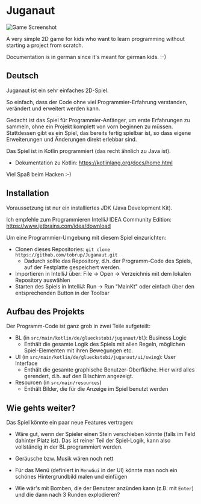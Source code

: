 # Juganaut

![Game Screenshot](https://github.com/user-attachments/assets/0fb92e87-efd8-4a21-bd1f-7eaaec892102)


A very simple 2D game for kids who want to learn programming without starting a project from scratch.

Documentation is in german since it's meant for german kids. :-) 

## Deutsch

Juganaut ist ein sehr einfaches 2D-Spiel. 

So einfach, dass der Code ohne viel Programmier-Erfahrung verstanden, verändert und erweitert werden kann.

Gedacht ist das Spiel für Programmier-Anfänger, um erste Erfahrungen zu sammeln, ohne ein Projekt komplett von
vorn beginnen zu müssen. Stattdessen gibt es ein Spiel, das bereits fertig spielbar ist, so dass eigene
Erweiterungen und Änderungen direkt erlebbar sind.

Das Spiel ist in Kotlin programmiert (das recht ähnlich zu Java ist).
* Dokumentation zu Kotlin: https://kotlinlang.org/docs/home.html

Viel Spaß beim Hacken :-)

## Installation

Voraussetzung ist nur ein installiertes JDK (Java Development Kit).

Ich empfehle zum Programmieren IntelliJ IDEA Community Edition: https://www.jetbrains.com/idea/download

Um eine Programmier-Umgebung mit diesem Spiel einzurichten:
* Clonen dieses Repositories: `git clone https://github.com/tobrup/Juganaut.git`
    * Dadurch sollte das Repository, d.h. der Programm-Code des Spiels, auf der Festplatte gespeichert werden.
* Importieren in IntelliJ über: File -> Open -> Verzeichnis mit dem lokalen Repository auswählen
* Starten des Spiels in IntelliJ: Run -> Run "MainKt" oder einfach über den entsprechenden Button in der Toolbar

## Aufbau des Projekts

Der Programm-Code ist ganz grob in zwei Teile aufgeteilt:

* BL (in `src/main/kotlin/de/glueckstobi/juganaut/bl`): Business Logic
  * Enthält die gesamte Logik des Spiels mit allen Regeln, möglichen Spiel-Elementen mit ihren Bewegungen etc. 
* UI (in `src/main/kotlin/de/glueckstobi/juganaut/ui/swing`): User Interface
  * Enthält die gesamte graphische Benutzer-Oberfläche. Hier wird alles gerendert, d.h. auf den Bilschirm angezeigt.
* Resourcen (in `src/main/resources`)
  * Enthält Bilder, die für die Anzeige im Spiel benutzt werden 

## Wie gehts weiter?

Das Spiel könnte ein paar neue Features vertragen:

* Wäre gut, wenn der Spieler einen Stein verschieben könnte (falls im Feld dahinter Platz ist).
Das ist reiner Teil der Spiel-Logik, kann also vollständig in der BL programmiert werden.

* Geräusche bzw. Musik wären noch nett

* Für das Menü (definiert in `MenuGui` in der UI) könnte man noch ein schönes Hintergrundbild malen und einfügen

* Wie wär's mit Bomben, die der Benutzer anzünden kann (z.B. mit `Enter`) und die dann nach 3 Runden explodieren?
